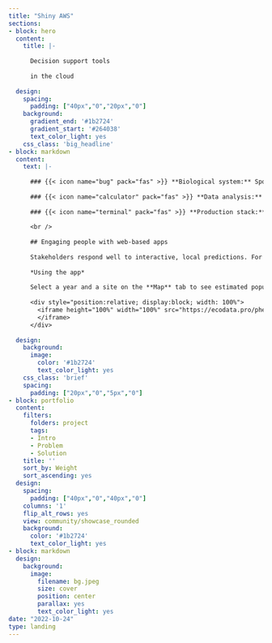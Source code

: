 ```yaml
---
title: "Shiny AWS"
sections:
- block: hero
  content:
    title: |-
    
      Decision support tools
    
      in the cloud
      
  design:
    spacing:
      padding: ["40px","0","20px","0"]
    background:
      gradient_end: '#1b2724'
      gradient_start: '#264038'
      text_color_light: yes
    css_class: 'big_headline'
- block: markdown
  content:
    text: |-
    
      ### {{< icon name="bug" pack="fas" >}} **Biological system:** Spongy moth, spotted lanternfly
        
      ### {{< icon name="calculator" pack="fas" >}} **Data analysis:** General additive models, iNaturalist dataset
        
      ### {{< icon name="terminal" pack="fas" >}} **Production stack:** R, Shiny, AWS, Shiny Server, Nginx
      
      <br />
    
      ## Engaging people with web-based apps
      
      Stakeholders respond well to interactive, local predictions. For example, foresters wish to know where and when pests like Spongy moth (*Lysmantria dispar*) will appear.
      
      *Using the app*
      
      Select a year and a site on the **Map** tab to see estimated population densities for that location and year on the **Population Densities** tab. The <span style="color:#6eb39c">dotted teal line</span> tracks today's date in 2023.
      
      <div style="position:relative; display:block; width: 100%">
        <iframe height="100%" width="100%" src="https://ecodata.pro/phenogamTest/" frameborder="0" style="position:absolute; top:0; left: 0">
        </iframe>
      </div>
      
  design:
    background:
      image:
        color: '#1b2724'
        text_color_light: yes
    css_class: 'brief'
    spacing:
      padding: ["20px","0","5px","0"]
- block: portfolio
  content:
    filters:
      folders: project
      tags:
      - Intro
      - Problem
      - Solution
    title: ''
    sort_by: Weight
    sort_ascending: yes
  design:
    spacing:
      padding: ["40px","0","40px","0"]
    columns: '1'
    flip_alt_rows: yes
    view: community/showcase_rounded
    background:
      color: '#1b2724'
      text_color_light: yes
- block: markdown
  design:
    background:
      image:
        filename: bg.jpeg
        size: cover
        position: center
        parallax: yes
        text_color_light: yes
date: "2022-10-24"
type: landing
---
```

